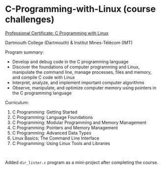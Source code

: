 # C-Programming-with-Linux (course challenges)

[Professional Certificate: C Programming with Linux](https://www.coursera.org/specializations/c-programming-linux)

Dartmouth College (Dartmouth) & Institut Mines-Télécom (IMT)


Program summary:

* Develop and debug code in the C programming language
* Discover the foundations of computer programming and Linux, manipulate the command line, manage processes, files and memory, and compile C code with Linux
* Interpret, analyze, and implement important computer algorithms
* Observe, manipulate, and optimize computer memory using pointers in the C programming language

Curriculum:

1.  C Programming: Getting Started
2.  C Programming: Language Foundations
3.  C Programming: Modular Programming and Memory Management
4.  C Programming: Pointers and Memory Management
5.  C Programming: Advanced Data Types
6.  Linux Basics: The Command Line Interface
7.  C Programming: Using Linux Tools and Libraries

<br />

Added `dir_lister.c` program as a mini-project after completing the course.  
